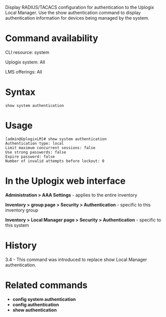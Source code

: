 <!-- 5.4 -->

Display RADIUS/TACACS configuration for authentication to the Uplogix Local Manager. Use the show authentication command to display authentication information for devices being managed by the system.  

# Command availability 

CLI resource: system

Uplogix system: All

LMS offerings: All

# Syntax 

```
show system authentication
```

# Usage 

```
[admin@UplogixLM]# show system authentication
Authentication type: local
Limit maximum concurrent sessions: false
Use strong passwords: false
Expire password: false
Number of invalid attempts before lockout: 0
```

# In the Uplogix web interface

**Administration > AAA Settings** - applies to the entire inventory

**Inventory > group page > Security > Authentication** - specific to this inventory group

**Inventory > Local Manager page > Security > Authentication** - specific to this system

# History 

3.4 - This command was introduced to replace show Local Manager authentication.

# Related commands 

- **config system authentication**
- **config authentication**
- **show authentication**

